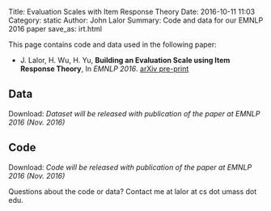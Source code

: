 Title: Evaluation Scales with Item Response Theory
Date: 2016-10-11 11:03
Category: static
Author: John Lalor
Summary: Code and data for our EMNLP 2016 paper
save_as: irt.html

This page contains code and data used in the following paper:

- J. Lalor, H. Wu, H. Yu, **Building an Evaluation Scale using Item Response Theory**, In *EMNLP 2016*. [arXiv pre-print][1]

## Data

<!--The dataset consists of response patterns collected using the Amazon Mechanical Turk crowdsourcing platform.

Included in the irt.zip file is the data (response_patterns.csv) and a README.

License: the dataset is licensed under Creative Commons-->

Download: *Dataset will be released with publication of the paper at EMNLP 2016 (Nov. 2016)*

## Code

<!--Code used to generate the evaluation scales from the paper was written in R.
Included are R files for each of the 5 evaluation scales.
The code is hosted on GitHub.-->

Download: *Code will be released with publication of the paper at EMNLP 2016 (Nov. 2016)*

Questions about the code or data? Contact me at lalor at cs dot umass dot edu.

[1]:https://arxiv.org/abs/1605.08889v2
